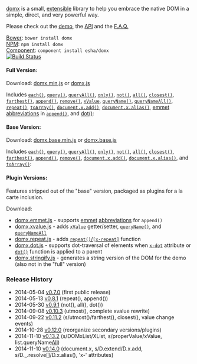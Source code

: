 [domx][home] is a small, [extensible][x.add] library to help you embrace the native DOM in a simple, direct, and very powerful way.

Please check out the [demo][demo], the [API][api] and the [F.A.Q.][faq]

[home]: http://esha.github.io/domx
[demo]: http://esha.github.io/domx#Demo
[api]: http://esha.github.io/domx#API
[faq]: http://esha.github.io/domx#FAQ

[Bower][bower]: `bower install domx`  
[NPM][npm]: `npm install domx`   
[Component][component]: `component install esha/domx`  
[![Build Status](https://travis-ci.org/esha/domx.png?branch=master)](https://travis-ci.org/esha/domx)  

[npm]: https://npmjs.org/package/domx
[bower]: http://bower.io/
[component]: http://component.io/

#### Full Version:

Download: [domx.min.js][full-min] or [domx.js][full]  

Includes [`each()`][each], [`query()`][query], [`queryAll()`][queryAll], [`only()`][only], [`not()`][not], [`all()`][all], [`closest()`][closest], [`farthest()`][farthest], [`append()`][append], [`remove()`][remove], [`xValue`][xValue], [`queryName()`][queryName], [`queryNameAll()`][queryNameAll], [`repeat()`][repeat], [`toArray()`][toArray], [`document.x.add()`][x.add], [`document.x.alias()`][x.alias], [emmet abbreviations][abbr] in [`append()`][emmet], and [dot()][dot]:  

[full-min]: https://raw.github.com/esha/domx/master/dist/domx.min.js
[full]: https://raw.github.com/esha/domx/master/dist/domx.js

[each]: http://esha.github.io/domx#each()
[toArray]: http://esha.github.io/domx#toArray()
[x.add]: http://esha.github.io/domx#x.add()
[x.alias]: http://esha.github.io/domx#x.alias()

[query]: http://esha.github.io/domx#query()
[queryAll]: http://esha.github.io/domx#queryAll()
[only]: http://esha.github.io/domx#only()
[not]: http://esha.github.io/domx#not()
[all]: http://esha.github.io/domx#all()
[farthest]: http://esha.github.io/domx#farthest()
[closest]: http://esha.github.io/domx#closest()

[append]: http://esha.github.io/domx#append()
[remove]: http://esha.github.io/domx#remove()

[xValue]: http://esha.github.io/domx#xValue
[queryName]: http://esha.github.io/domx#queryName()
[queryNameAll]: http://esha.github.io/domx#queryNameAll()

[repeat]: http://esha.github.io/domx#repeat

[emmet]: http://esha.github.io/domx#append(emmet)
[abbr]: http://docs.emmet.io/abbreviations/syntax/

[dot]: http://esha.github.io/domx#dot

#### Base Version:

Download: [domx.base.min.js][base-min]  or  [domx.base.js][base]  

Includes [`each()`][each], [`query()`][query], [`queryAll()`][queryAll], [`only()`][only], [`not()`][not], [`all()`][all], [`closest()`][closest], [`farthest()`][farthest], [`append()`][append], [`remove()`][remove], [`document.x.add()`][x.add], [`document.x.alias()`][x.alias], and [`toArray()`][toArray]:  

[base-min]: http://raw.github.com/esha/domx/master/dist/domx.base.min.js
[base]: http://raw.github.com/esha/domx/master/dist/domx.base.js

#### Plugin Versions:

Features stripped out of the "base" version, packaged as plugins for a la carte inclusion.  

Download:
* [domx.emmet.js][emmet-plugin] - supports [emmet][emmet] [abbreviations][abbr] for `append()`
* [domx.xvalue.js][xvalue-plugin] - adds [`xValue`][xValue] getter/setter, [`queryName()`][queryName], and [`queryNameAll`][queryNameAll]
* [domx.repeat.js][repeat-plugin] - adds [`repeat()`/`[x-repeat]`][repeat] function
* [domx.dot.js][dot-plugin] - supports dot-traversal of elements when [`x-dot`][dot] attribute or [`dot()`][dot] function is applied to a parent
* [domx.stringify.js][stringify-plugin] - generates a string version of the DOM for the demo (also not in the "full" version)

[emmet-plugin]: http://raw.github.com/esha/domx/master/dist/domx.emmet.js
[xvalue-plugin]: http://raw.github.com/esha/domx/master/dist/domx.xvalue.js
[repeat-plugin]: http://raw.github.com/esha/domx/master/dist/domx.repeat.js
[dot-plugin]: http://raw.github.com/esha/domx/master/dist/domx.dot.js
[stringify-plugin]: http://raw.github.com/esha/domx/master/dist/domx.stringify.js

### Release History
* 2014-05-04 [v0.7.0][] (first public release)
* 2014-05-13 [v0.8.1][] (repeat(), append())
* 2014-05-30 [v0.9.1][] (not(), all(), dot())
* 2014-09-08 [v0.10.3][] (utmost(), complete xvalue rewrite)
* 2014-09-22 [v0.11.2][] (s/utmost()/farthest(), closest(), value change events)
* 2014-10-28 [v0.12.0][] (reorganize secondary versions/plugins)
* 2014-11-10 [v0.13.2][] (s/DOMxList/XList, s/properValue/xValue, list.queryName[All])
* 2014-11-10 [v0.14.0][] (document.x, s/D.extend/D.x.add, s/D._.resolve[]/D.x.alias(), 'x-' attributes)

[v0.7.0]: https://github.com/esha/domx/tree/0.7.0
[v0.8.1]: https://github.com/esha/domx/tree/0.8.1
[v0.9.1]: https://github.com/esha/domx/tree/0.9.1
[v0.10.3]: https://github.com/esha/domx/tree/0.10.3
[v0.11.2]: https://github.com/esha/domx/tree/0.11.2
[v0.12.0]: https://github.com/esha/domx/tree/0.12.0
[v0.13.2]: https://github.com/esha/domx/tree/0.13.2
[v0.14.0]: https://github.com/esha/domx/tree/0.14.0
